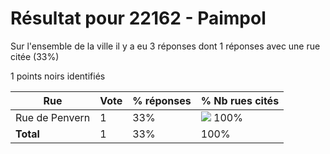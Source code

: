 # Résultat pour 22162 - Paimpol

Sur l'ensemble de la ville il y a eu 3 réponses dont 1 réponses avec une rue citée (33%)

1 points noirs identifiés

| Rue | Vote | % réponses | % Nb rues cités|
|-----|------|------------|----------------|
| Rue de Penvern | 1 | 33% | <img src="../../img/bar_100.gif" />&nbsp;100%|
| **Total** | 1 | 33% | 100%|
